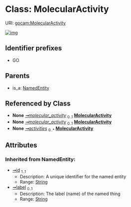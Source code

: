 
# Class: MolecularActivity




URI: [gocam:MolecularActivity](http://w3id.org/ontogpt/gocam/MolecularActivity)


[![img](https://yuml.me/diagram/nofunky;dir:TB/class/[NamedEntity],[GeneMolecularActivityRelationship2]-%20molecular_activity%200..1>[MolecularActivity&#124;id(i):string;label(i):string%20%3F],[GeneMolecularActivityRelationship]-%20molecular_activity%200..1>[MolecularActivity],[IBDAnnotations]-%20activities%200..*>[MolecularActivity],[NamedEntity]^-[MolecularActivity],[IBDAnnotations],[GeneMolecularActivityRelationship2],[GeneMolecularActivityRelationship])](https://yuml.me/diagram/nofunky;dir:TB/class/[NamedEntity],[GeneMolecularActivityRelationship2]-%20molecular_activity%200..1>[MolecularActivity&#124;id(i):string;label(i):string%20%3F],[GeneMolecularActivityRelationship]-%20molecular_activity%200..1>[MolecularActivity],[IBDAnnotations]-%20activities%200..*>[MolecularActivity],[NamedEntity]^-[MolecularActivity],[IBDAnnotations],[GeneMolecularActivityRelationship2],[GeneMolecularActivityRelationship])

## Identifier prefixes

 * GO

## Parents

 *  is_a: [NamedEntity](NamedEntity.md)

## Referenced by Class

 *  **None** *[➞molecular_activity](geneMolecularActivityRelationship2__molecular_activity.md)*  <sub>0..1</sub>  **[MolecularActivity](MolecularActivity.md)**
 *  **None** *[➞molecular_activity](geneMolecularActivityRelationship__molecular_activity.md)*  <sub>0..1</sub>  **[MolecularActivity](MolecularActivity.md)**
 *  **None** *[➞activities](iBDAnnotations__activities.md)*  <sub>0..\*</sub>  **[MolecularActivity](MolecularActivity.md)**

## Attributes


### Inherited from NamedEntity:

 * [➞id](namedEntity__id.md)  <sub>1..1</sub>
     * Description: A unique identifier for the named entity
     * Range: [String](types/String.md)
 * [➞label](namedEntity__label.md)  <sub>0..1</sub>
     * Description: The label (name) of the named thing
     * Range: [String](types/String.md)
